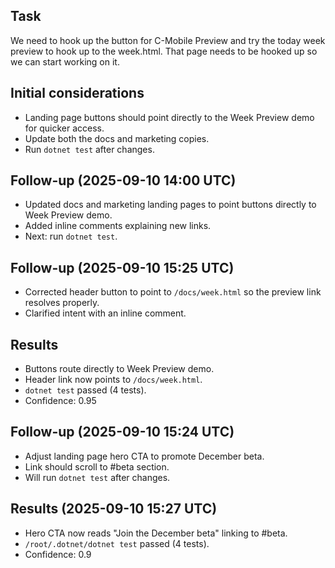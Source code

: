 ## Task
We need to hook up the button for C-Mobile Preview and try the today week preview to hook up to the week.html. That page needs to be hooked up so we can start working on it.

## Initial considerations
- Landing page buttons should point directly to the Week Preview demo for quicker access.
- Update both the docs and marketing copies.
- Run `dotnet test` after changes.

## Follow-up (2025-09-10 14:00 UTC)
- Updated docs and marketing landing pages to point buttons directly to Week Preview demo.
- Added inline comments explaining new links.
- Next: run `dotnet test`.

## Follow-up (2025-09-10 15:25 UTC)
- Corrected header button to point to `/docs/week.html` so the preview link resolves properly.
- Clarified intent with an inline comment.

## Results
- Buttons route directly to Week Preview demo.
- Header link now points to `/docs/week.html`.
- `dotnet test` passed (4 tests).
- Confidence: 0.95

## Follow-up (2025-09-10 15:24 UTC)
- Adjust landing page hero CTA to promote December beta.
- Link should scroll to #beta section.
- Will run `dotnet test` after changes.


## Results (2025-09-10 15:27 UTC)
- Hero CTA now reads "Join the December beta" linking to #beta.
- `/root/.dotnet/dotnet test` passed (4 tests).
- Confidence: 0.9



